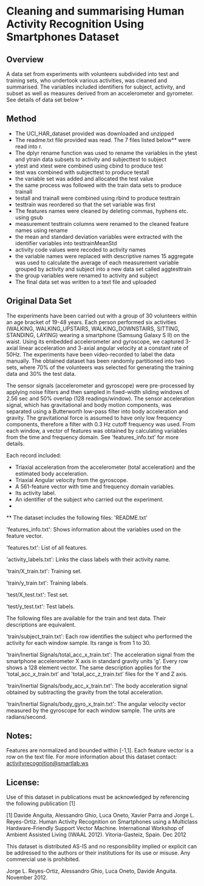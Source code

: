# Cleaning and summarising Human Activity Recognition Using Smartphones Dataset

## Overview 
A data set from experiments with volunteers subdivided into test and training sets, who undertook various activities, was cleaned and summarised. The variables included identifiers for subject, activity, and subset as well as measures derived from an accelerometer and gyrometer. See details of data set below *

## Method

* The UCI_HAR_dataset provided was downloaded and unzipped
* The readme.txt file provided was read. The 7 files listed below** were read into r.
* The dplyr rename function was used to rename the variables in the ytest and ytrain data subsets to activity and subjecttest to subject
* ytest and xtest were combined using cbind to produce test
* test was combined with subjecttest to produce testall
* the variable set was added and allocated the test value
* the same process was followed with the train data sets to produce trainall
* testall and trainall were combined using rbind to produce testtrain
* testtrain was reordered so that the set variable was first
* The features names were cleaned by deleting commas, hyphens etc. using gsub
* measurement testtrain columns were renamed to the cleaned feature names using rename
* the mean and standard deviation variables were extracted with the identifier variables into testtrainMeanStd
* activity code values were recoded to activity names
* the variable names were replaced with descriptive names 15 aggregate was used to calculate the average of each measurement variable grouped by activity and subject into a new data set called aggtesttrain
* the group variables were renamed to activity and subject
* The final data set was written to a text file and uploaded

## Original Data Set
The experiments have been carried out with a group of 30 volunteers within an age bracket of 19-48 years. Each person performed six activities (WALKING, WALKING_UPSTAIRS, WALKING_DOWNSTAIRS, SITTING, STANDING, LAYING) wearing a smartphone (Samsung Galaxy S II) on the waist. Using its embedded accelerometer and gyroscope, we captured 3-axial linear acceleration and 3-axial angular velocity at a constant rate of 50Hz. The experiments have been video-recorded to label the data manually. The obtained dataset has been randomly partitioned into two sets, where 70% of the volunteers was selected for generating the training data and 30% the test data.

The sensor signals (accelerometer and gyroscope) were pre-processed by applying noise filters and then sampled in fixed-width sliding windows of 2.56 sec and 50% overlap (128 readings/window). The sensor acceleration signal, which has gravitational and body motion components, was separated using a Butterworth low-pass filter into body acceleration and gravity. The gravitational force is assumed to have only low frequency components, therefore a filter with 0.3 Hz cutoff frequency was used. From each window, a vector of features was obtained by calculating variables from the time and frequency domain. See 'features_info.txt' for more details.

Each record included:
* Triaxial acceleration from the accelerometer (total acceleration) and the estimated body acceleration.
* Triaxial Angular velocity from the gyroscope.
* A 561-feature vector with time and frequency domain variables.
* Its activity label.
* An identifier of the subject who carried out the experiment.
* 
** The dataset includes the following files:
'README.txt'

'features_info.txt': Shows information about the variables used on the feature vector.

'features.txt': List of all features.

'activity_labels.txt': Links the class labels with their activity name.

'train/X_train.txt': Training set.

'train/y_train.txt': Training labels.

'test/X_test.txt': Test set.

'test/y_test.txt': Test labels.

The following files are available for the train and test data. Their descriptions are equivalent.

'train/subject_train.txt': Each row identifies the subject who performed the activity for each window sample. Its range is from 1 to 30.

'train/Inertial Signals/total_acc_x_train.txt': The acceleration signal from the smartphone accelerometer X axis in standard gravity units 'g'. Every row shows a 128 element vector. The same description applies for the 'total_acc_x_train.txt' and 'total_acc_z_train.txt' files for the Y and Z axis.

'train/Inertial Signals/body_acc_x_train.txt': The body acceleration signal obtained by subtracting the gravity from the total acceleration.

'train/Inertial Signals/body_gyro_x_train.txt': The angular velocity vector measured by the gyroscope for each window sample. The units are radians/second.

## Notes:
Features are normalized and bounded within [-1,1].
Each feature vector is a row on the text file.
For more information about this dataset contact: activityrecognition@smartlab.ws

## License:
Use of this dataset in publications must be acknowledged by referencing the following publication [1]

[1] Davide Anguita, Alessandro Ghio, Luca Oneto, Xavier Parra and Jorge L. Reyes-Ortiz. Human Activity Recognition on Smartphones using a Multiclass Hardware-Friendly Support Vector Machine. International Workshop of Ambient Assisted Living (IWAAL 2012). Vitoria-Gasteiz, Spain. Dec 2012

This dataset is distributed AS-IS and no responsibility implied or explicit can be addressed to the authors or their institutions for its use or misuse. Any commercial use is prohibited.

Jorge L. Reyes-Ortiz, Alessandro Ghio, Luca Oneto, Davide Anguita. November 2012.